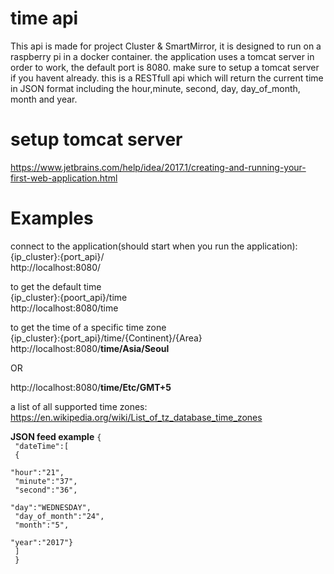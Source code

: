 # time api
This api is made for project Cluster & SmartMirror, it is designed to run on a raspberry pi in a docker container. 
the application uses a tomcat server in order to work, the default port is 8080. 
make sure to setup a tomcat server if you havent already. 
this is a RESTfull api which will return the current time in JSON format including the hour,minute, second, day, day_of_month, month and year.

# setup tomcat server
https://www.jetbrains.com/help/idea/2017.1/creating-and-running-your-first-web-application.html

# Examples

connect to the application(should start when you run the application): <br>
{ip_cluster}:{port_api}/<br>
http://localhost:8080/<br>

to get the default time<br>
{ip_cluster}:{poort_api}/time<br> 
http://localhost:8080/time<br>

to get the time of a specific time zone<br>
{ip_cluster}:{port_api}/time/{Continent}/{Area}<br> 
http://localhost:8080/<strong>time/Asia/Seoul</strong><br>

OR<br>

http://localhost:8080/<strong>time/Etc/GMT+5</strong><br>

a list of all supported time zones: https://en.wikipedia.org/wiki/List_of_tz_database_time_zones<br>

<b>JSON feed example</b>
<code>{<br>
"dateTime":[<br>
{<br>
"hour":"21",<br>
"minute":"37",<br>
"second":"36",<br>
"day":"WEDNESDAY",<br>
"day_of_month":"24",<br>
"month":"5",<br>
"year":"2017"}<br>
]<br>
}<br>
</code>
